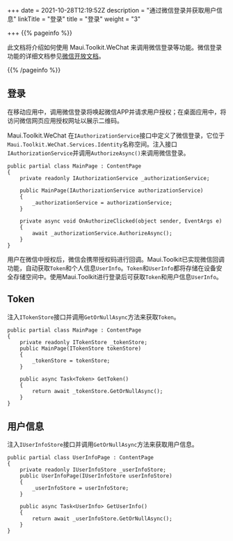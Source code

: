 +++
date = 2021-10-28T12:19:52Z
description = "通过微信登录并获取用户信息"
linkTitle = "登录"
title = "登录"
weight = "3"

+++
{{% pageinfo %}}

此文档将介绍如何使用 Maui.Toolkit.WeChat 来调用微信登录等功能。微信登录功能的详细文档参见<a href='[https://developers.weixin.qq.com/doc/oplatform/Mobile_App/WeChat_Login/Development_Guide.html](https://developers.weixin.qq.com/doc/oplatform/Mobile_App/WeChat_Login/Development_Guide.html "https://developers.weixin.qq.com/doc/oplatform/Mobile_App/WeChat_Login/Development_Guide.html")' target='_blank'>微信开放文档</a>。

{{% /pageinfo %}}

## 登录

在移动应用中，调用微信登录将唤起微信APP并请求用户授权；在桌面应用中，将访问微信网页应用授权网址以展示二维码。

Maui.Toolkit.WeChat 在`IAuthorizationService`接口中定义了微信登录，它位于`Maui.Toolkit.WeChat.Services.Identity`名称空间。注入接口`IAuthorizationService`并调用`AuthorizeAsync()`来调用微信登录。

    public partial class MainPage : ContentPage
    {
        private readonly IAuthorizationService _authorizationService;
    
        public MainPage(IAuthorizationService authorizationService)
        {
            _authorizationService = authorizationService;
        }
    
        private async void OnAuthorizeClicked(object sender, EventArgs e)
        {
            await _authorizationService.AuthorizeAsync();
        }
    }

用户在微信中授权后，微信会携带授权码进行回调。Maui.Toolkit已实现微信回调功能，自动获取`Token`和个人信息`UserInfo`。`Token`和`UserInfo`都将存储在设备安全存储空间中。使用Maui.Toolkit进行登录后可获取`Token`和用户信息`UserInfo`。

## Token

注入`ITokenStore`接口并调用`GetOrNullAsync`方法来获取`Token`。

    public partial class MainPage : ContentPage
    {
        private readonly ITokenStore _tokenStore;
        public MainPage(ITokenStore tokenStore)
        {
            _tokenStore = tokenStore;
        }
    
        public async Task<Token> GetToken()
        {
            return await _tokenStore.GetOrNullAsync();
        }
    }

## 用户信息

注入`IUserInfoStore`接口并调用`GetOrNullAsync`方法来获取用户信息。

    public partial class UserInfoPage : ContentPage
    {
        private readonly IUserInfoStore _userInfoStore;
        public UserInfoPage(IUserInfoStore userInfoStore)
        {
            _userInfoStore = userInfoStore;
        }
    
        public async Task<UserInfo> GetUserInfo()
        {
            return await _userInfoStore.GetOrNullAsync();
        }
    }